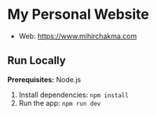 # My Personal Website

- Web: https://www.mihirchakma.com

## Run Locally

**Prerequisites:**  Node.js

1. Install dependencies:
   `npm install`
2. Run the app:
   `npm run dev`
